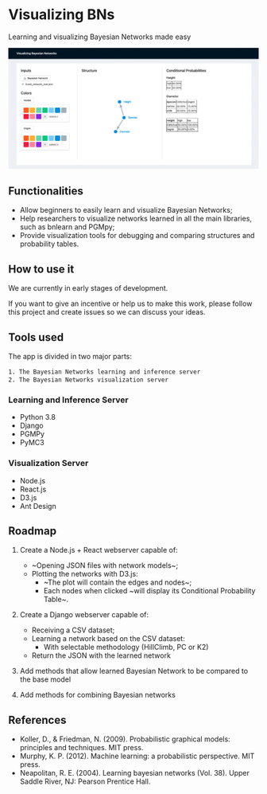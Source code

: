 # Visualizing BNs

Learning and visualizing Bayesian Networks made easy

![image1](./images/img1.png)

## Functionalities

* Allow beginners to easily learn and visualize Bayesian Networks;
* Help researchers to visualize networks learned in all the main libraries, such as bnlearn and PGMpy;
* Provide visualization tools for debugging and comparing structures and probability tables.

## How to use it

We are currently in early stages of development.

If you want to give an incentive or help us to make this work, please follow this project and create issues so we can discuss your ideas.

## Tools used

The app is divided in two major parts:

    1. The Bayesian Networks learning and inference server
    2. The Bayesian Networks visualization server

### Learning and Inference Server

* Python 3.8
* Django
* PGMPy
* PyMC3

### Visualization Server

* Node.js
* React.js
* D3.js
* Ant Design

## Roadmap

1. Create a Node.js + React webserver capable of:
    * ~Opening JSON files with network models~;
    * Plotting the networks with D3.js:
        * ~The plot will contain the edges and nodes~;
        * Each nodes when clicked ~will display its Conditional Probability Table~.

2. Create a Django webserver capable of:
    * Receiving a CSV dataset;
    * Learning a network based on the CSV dataset:
        * With selectable methodology (HillClimb, PC or K2)
    * Return the JSON with the learned network

3. Add methods that allow learned Bayesian Network to be compared to the base model

4. Add methods for combining Bayesian networks

## References

* Koller, D., & Friedman, N. (2009). Probabilistic graphical models: principles and techniques. MIT press.
* Murphy, K. P. (2012). Machine learning: a probabilistic perspective. MIT press.
* Neapolitan, R. E. (2004). Learning bayesian networks (Vol. 38). Upper Saddle River, NJ: Pearson Prentice Hall.
